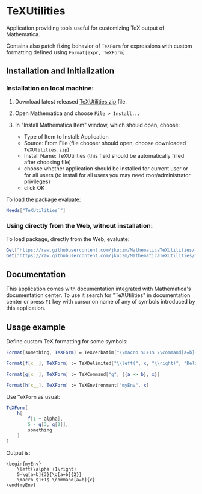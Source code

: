 # TeXUtilities


Application providing tools useful for customizing TeX output of Mathematica.

Contains also patch fixing behavior of `TeXForm` for expressions with custom
formatting defined using `Format[expr, TeXForm]`.



## Installation and Initialization


### Installation on local machine:

1. Download latest released
   [TeXUtilities.zip](https://github.com/jkuczm/MathematicaTeXUtilities/releases/download/v1.0.0/TeXUtilities.zip)
   file.

2. Open Mathematica and choose `File > Install...`

3. In "Install Mathematica Item" window, which should open, choose:
    * Type of Item to Install: Application
    * Source: From File (file chooser should open, choose downloaded `TeXUtilities.zip`)
    * Install Name: TeXUtilities (this field should be automatically filled after choosing file)
    * choose whether application should be installed for current user or for all users
      (to install for all users you may need root/administrator privileges)
    * click OK

To load the package evaluate:
```Mathematica
Needs["TeXUtilities`"]
```


### Using directly from the Web, without installation:

To load package, directly from the Web, evaluate:
```Mathematica
Get["https://raw.githubusercontent.com/jkuczm/MathematicaTeXUtilities/master/TeXUtilities/TeXUtilities.m"]
Get["https://raw.githubusercontent.com/jkuczm/MathematicaTeXUtilities/master/TeXUtilities/FormatTeXFormPatch.m"]
```



## Documentation

This application comes with documentation integrated with Mathematica's documentation center.
To use it search for "TeXUtilities" in documentation center
or press `F1` key with cursor on name of any of symbols introduced by this application.



## Usage example

Define custom TeX formatting for some symbols:

```Mathematica
Format[something, TeXForm] = TeXVerbatim["\\macro $1+1$ \\command[a=b]{c}"];

Format[f[x__], TeXForm] := TeXDelimited["\\left(", x, "\\right)", "DelimSeparator" -> ""]

Format[g[x__], TeXForm] := TeXCommand["g", {{a -> b}, x}]

Format[h[x__], TeXForm] := TeXEnvironment["myEnv", x]
```

Use `TeXForm` as usual:

```Mathematica
TeXForm[
    h[
        f[1 + alpha],
        5 - g[3, g[2]],
        something
    ]
]
```

Output is:
```TeX
\begin{myEnv}
    \left(\alpha +1\right)
    5-\g[a=b]{3}{\g[a=b]{2}}
    \macro $1+1$ \command[a=b]{c}
\end{myEnv}
```
